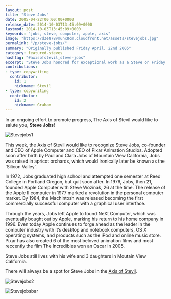 ```yaml
---
layout: post
title: "Steve Jobs"
date: 2005-04-22T00:00:00+0000
release_date: 2014-10-03T13:45:09+0000
lastmod: 2014-10-03T13:45:09+0000
keywords: "jobs, steve, computer, apple, axis"
image: "https://d3e878vmunx8cm.cloudfront.net/assets/stevejobs.jpg"
permalink: "/p/steve-jobs/"
summary: "Originally published Friday April, 22nd 2005"
category: featured-steves
hashtag: "#axisofstevil_steve-jobs"
excerpt: "Steve Jobs honored for exceptional work as a Steve on Friday April, 22nd 2005"
contributions:
- type: copywriting
  contributor:
    id: 1
    nickname: Stevil
- type: copywriting
  contributor:
    id: 2
    nickname: Graham
---
```


[id_1]: https://d3e878vmunx8cm.cloudfront.net/assets/stevejobs.jpg "Stevejobs1"[id_2]: https://d3e878vmunx8cm.cloudfront.net/assets/stevejobs7.jpg "Stevejobs2"[id_3]: https://d3e878vmunx8cm.cloudfront.net/assets/stevejobsmural.jpg "Stevejobsbar"

In an ongoing effort to promote progress, The Axis of Stevil would like to salute you, **Steve Jobs**!

![Stevejobs1][id_1]

This week, the Axis of Stevil would like to recognize Steve Jobs, co-founder and CEO of Apple Computer and CEO of Pixar Animation Studios. Adopted soon after birth by Paul and Clara Jobs of Mountain View California, Jobs was raised in apricot orchards, which would ironically later be known as the 'Silicon Valley'.

In 1972, Jobs graduated high school and attempted one semester at Reed College in Portland Oregon, but quit soon after. In 1976, Jobs, then 21, founded Apple Computer with Steve Wozinak, 26 at the time. The release of the Apple II computer in 1977 marked a revolution in the personal computer market. By 1984, the Machintosh was released becoming the first commercially successful computer with a graphical user interface.

Through the years, Jobs left Apple to found NeXt Computer, which was eventually bought out by Apple, marking his return to his home company in 1996. Even today Apple continues to forge ahead as the leader in the computer industry with it’s desktop and notebook computers, OS X operating systems, and products such as the iPod and online music store. Pixar has also created 6 of the most beloved animation films and most reccently the film The Incredibles won an Oscar in 2005.

Steve Jobs still lives with his wife and 3 daughters in Moutain View California.

There will always be a spot for Steve Jobs in the [Axis of Stevil](/ "Axis of Stevil").

![Stevejobs2][id_2]

![Stevejobsbar][id_3]
